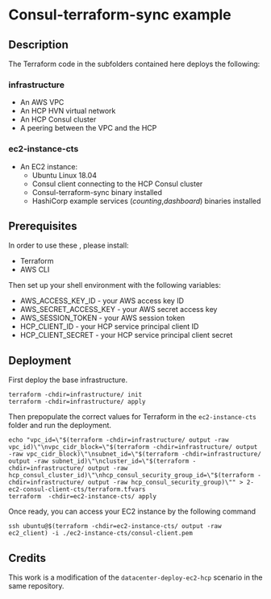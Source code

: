 # Consul-terraform-sync example

## Description

The Terraform code in the subfolders contained here deploys the following:

### infrastructure

- An AWS VPC
- An HCP HVN virtual network
- An HCP Consul cluster
- A peering between the VPC and the HCP

### ec2-instance-cts
- An EC2 instance:
    - Ubuntu Linux 18.04
    - Consul client connecting to the HCP Consul cluster
    - Consul-terraform-sync binary installed 
    - HashiCorp example services (_counting_,_dashboard_) binaries installed

## Prerequisites

In order to use these , please install:

- Terraform
- AWS CLI

Then set up your shell environment with the following variables:

- AWS_ACCESS_KEY_ID - your AWS access key ID
- AWS_SECRET_ACCESS_KEY - your AWS secret access key
- AWS_SESSION_TOKEN - your AWS session token
- HCP_CLIENT_ID - your HCP service principal client ID 
- HCP_CLIENT_SECRET - your HCP service principal client secret 

## Deployment

First deploy the base infrastructure.

```shell
terraform -chdir=infrastructure/ init
terraform -chdir=infrastructure/ apply
```

Then prepopulate the correct values for Terraform in the `ec2-instance-cts` folder and run the deployment.

```shell
echo "vpc_id=\"$(terraform -chdir=infrastructure/ output -raw vpc_id)\"\nvpc_cidr_block=\"$(terraform -chdir=infrastructure/ output -raw vpc_cidr_block)\"\nsubnet_id=\"$(terraform -chdir=infrastructure/ output -raw subnet_id)\"\ncluster_id=\"$(terraform -chdir=infrastructure/ output -raw hcp_consul_cluster_id)\"\nhcp_consul_security_group_id=\"$(terraform -chdir=infrastructure/ output -raw hcp_consul_security_group)\"" > 2-ec2-consul-client-cts/terraform.tfvars
terraform  -chdir=ec2-instance-cts/ apply
```

Once ready, you can access your EC2 instance by the following command

```shell
ssh ubuntu@$(terraform -chdir=ec2-instance-cts/ output -raw ec2_client) -i ./ec2-instance-cts/consul-client.pem 
```

## Credits

This work is a modification of the `datacenter-deploy-ec2-hcp` scenario in the same repository.

